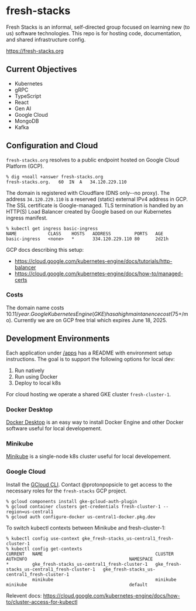 # fresh-stacks
Fresh Stacks is an informal, self-directed group focused on learning new (to us) software technologies.
This repo is for hosting code, documentation, and shared infrastructure config.

https://fresh-stacks.org

## Current Objectives
- Kubernetes
- gRPC
- TypeScript
- React
- Gen AI
- Google Cloud
- MongoDB
- Kafka

## Configuration and Cloud
`fresh-stacks.org` resolves to a public endpoint hosted on Google Cloud Platform (GCP).

```console
% dig +noall +answer fresh-stacks.org
fresh-stacks.org.	60	IN	A	34.120.229.110
```

The domain is registered with Cloudflare (DNS only--no proxy). The address `34.120.229.110` is a reserved (static) external IPv4 address in GCP. The SSL certificate is Google-managed. TLS termination is handled by an HTTP(S) Load Balancer created by Google based on our Kubernetes ingress manifest.

```console
% kubectl get ingress basic-ingress
NAME            CLASS    HOSTS   ADDRESS         PORTS   AGE
basic-ingress   <none>   *       334.120.229.110 80      2d21h
```

GCP docs describing this setup:
- https://cloud.google.com/kubernetes-engine/docs/tutorials/http-balancer
- https://cloud.google.com/kubernetes-engine/docs/how-to/managed-certs

### Costs

The domain name costs $10.11/year.
Google Kubernetes Engine (GKE) has a high maintanence cost ($75+/mo). Currently we are on GCP free trial which expires June 18, 2025.

## Development Environments

Each application under [/apps](apps) has a README with environment setup instructions. The goal is to support the following options for local dev:
1. Run natively
2. Run using Docker
3. Deploy to local k8s

For cloud hosting we operate a shared GKE cluster `fresh-cluster-1`.

### Docker Desktop

[Docker Desktop](https://docs.docker.com/desktop/) is an easy way to install Docker Engine and other Docker software useful for local developement.

### Minikube

[Minikube](https://minikube.sigs.k8s.io/) is a single-node k8s cluster useful for local developement.

### Google Cloud

Install the [GCloud CLI](https://cloud.google.com/sdk/docs/install). Contact @protonpopsicle to get access to the necessary roles for the `fresh-stacks` GCP project.

```
% gcloud components install gke-gcloud-auth-plugin
% gcloud container clusters get-credentials fresh-cluster-1 --region=us-central1
% gcloud auth configure-docker us-central1-docker.pkg.dev
```

To switch kubectl contexts between Minikube and fresh-cluster-1:
```console
% kubectl config use-context gke_fresh-stacks_us-central1_fresh-cluster-1
% kubectl config get-contexts                                            
CURRENT   NAME                                           CLUSTER                                        AUTHINFO                                       NAMESPACE
*         gke_fresh-stacks_us-central1_fresh-cluster-1   gke_fresh-stacks_us-central1_fresh-cluster-1   gke_fresh-stacks_us-central1_fresh-cluster-1             
          minikube                                       minikube                                       minikube                                       default
```

Relevent docs: 
https://cloud.google.com/kubernetes-engine/docs/how-to/cluster-access-for-kubectl
